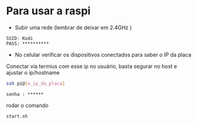 # Para usar a raspi

- Subir uma rede (lembrar de deixar em 2.4GHz )

```
SSID: Kodi
PASS: ********** 
```


- No celular verificar os dispositivos conectados para saber o IP da placa

Conectar via termius com esse ip no usuário, basta segurar no host e ajustar o ip/hostname
```bash
ssh pi@[o_ip_da_placa]
```
```plaintext
senha : ******
```


rodar o comando
```bash
start.sh
```
